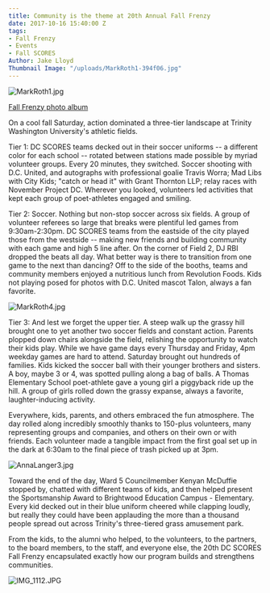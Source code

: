 ```yaml
---
title: Community is the theme at 20th Annual Fall Frenzy
date: 2017-10-16 15:40:00 Z
tags:
- Fall Frenzy
- Events
- Fall SCORES
Author: Jake Lloyd
Thumbnail Image: "/uploads/MarkRoth1-394f06.jpg"
---
```


![MarkRoth1.jpg](/uploads/MarkRoth1.jpg)

[Fall Frenzy photo album](http://bit.ly/FallFrenzy17photos)

On a cool fall Saturday, action dominated a three-tier landscape at Trinity Washington University's athletic fields.

Tier 1: DC SCORES teams decked out in their soccer uniforms -- a different color for each school -- rotated between stations made possible by myriad volunteer groups. Every 20 minutes, they switched. Soccer shooting with D.C. United, and autographs with professional goalie Travis Worra; Mad Libs with City Kids; "catch or head it" with Grant Thornton LLP; relay races with November Project DC. Wherever you looked, volunteers led activities that kept each group of poet-athletes engaged and smiling.


Tier 2: Soccer. Nothing but non-stop soccer across six fields. A group of volunteer referees so large that breaks were plentiful led games from 9:30am-2:30pm. DC SCORES teams from the eastside of the city played those from the westside -- making new friends and building community with each game and high 5 line after. On the corner of Field 2, DJ RBI dropped the beats all day. What better way is there to transition from one game to the next than dancing? Off to the side of the booths, teams and community members enjoyed a nutritious lunch from Revolution Foods. Kids not playing posed for photos with D.C. United mascot Talon, always a fan favorite.

![MarkRoth4.jpg](/uploads/MarkRoth4.jpg)

Tier 3: And lest we forget the upper tier. A steep walk up the grassy hill brought one to yet another two soccer fields and constant action. Parents plopped down chairs alongside the field, relishing the opportunity to watch their kids play. While we have game days every Thursday and Friday, 4pm weekday games are hard to attend. Saturday brought out hundreds of families. Kids kicked the soccer ball with their younger brothers and sisters. A boy, maybe 3 or 4, was spotted pulling along a bag of balls. A Thomas Elementary School poet-athlete gave a young girl a piggyback ride up the hill. A group of girls rolled down the grassy expanse, always a favorite, laughter-inducing activity.

Everywhere, kids, parents, and others embraced the fun atmosphere. The day rolled along incredibly smoothly thanks to 150-plus volunteers, many representing groups and companies, and others on their own or with friends. Each volunteer made a tangible impact from the first goal set up in the dark at 6:30am to the final piece of trash picked up at 3pm.

![AnnaLanger3.jpg](/uploads/AnnaLanger3.jpg)

Toward the end of the day, Ward 5 Councilmember Kenyan McDuffie stopped by, chatted with different teams of kids, and then helped present the Sportsmanship Award to Brightwood Education Campus - Elementary. Every kid decked out in their blue uniform cheered while clapping loudly, but really they could have been applauding the more than a thousand people spread out across Trinity's three-tiered grass amusement park.

From the kids, to the alumni who helped, to the volunteers, to the partners, to the board members, to the staff, and everyone else, the 20th DC SCORES Fall Frenzy encapsulated exactly how our program builds and strengthens communities.

![IMG_1112.JPG](/uploads/IMG_1112.JPG)